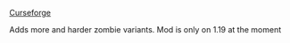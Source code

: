 [Curseforge](https://www.curseforge.com/minecraft/mc-mods/rotten-creatures)

Adds more and harder zombie variants. Mod is only on 1.19 at the moment
